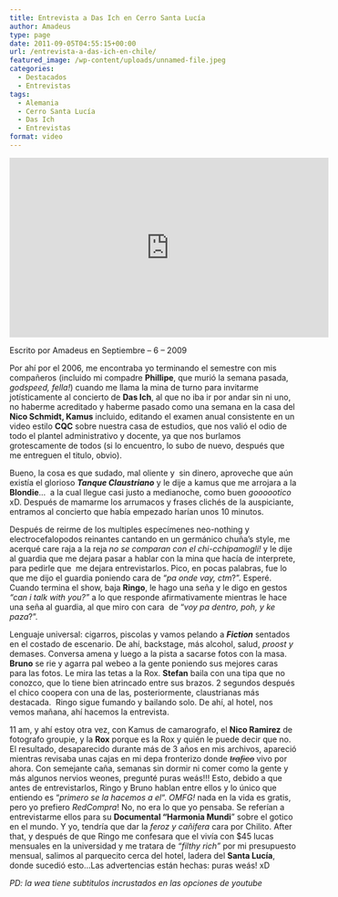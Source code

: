 ```yaml
---
title: Entrevista a Das Ich en Cerro Santa Lucía
author: Amadeus
type: page
date: 2011-09-05T04:55:15+00:00
url: /entrevista-a-das-ich-en-chile/
featured_image: /wp-content/uploads/unnamed-file.jpeg
categories:
  - Destacados
  - Entrevistas
tags:
  - Alemania
  - Cerro Santa Lucía
  - Das Ich
  - Entrevistas
format: video
---
```

<iframe width="560" height="315" src="https://www.youtube.com/embed/DzxLqGIUJeM" title="YouTube video player" frameborder="0" allow="accelerometer; autoplay; clipboard-write; encrypted-media; gyroscope; picture-in-picture; web-share" allowfullscreen></iframe>

  <p>
    Escrito por Amadeus en Septiembre &#8211; 6 &#8211; 2009
  </p>
  
  <p>
    Por ahí por el 2006, me encontraba yo terminando el semestre con mis compañeros (incluido mi compadre <strong>Phillipe</strong>, que murió la semana pasada, <em>godspeed, fella!</em>) cuando me llama la mina de turno para invitarme jotísticamente al concierto de <strong>Das Ich</strong>, al que no iba ir por andar sin ni uno, no haberme acreditado y haberme pasado como una semana en la casa del <strong>Nico Schmidt, Kamus</strong> incluido, editando el examen anual consistente en un video estilo <strong>CQC</strong> sobre nuestra casa de estudios, que nos valió el odio de todo el plantel administrativo y docente, ya que nos burlamos grotescamente de todos (si lo encuentro, lo subo de nuevo, después que me entreguen el titulo, obvio).
  </p>
  
  <p>
    Bueno, la cosa es que sudado, mal oliente y&nbsp; sin dinero, aproveche que aún existía el glorioso <em><strong>Tanque Claustriano</strong></em> y le dije a kamus que me arrojara a la <strong>Blondie</strong>…&nbsp; a la cual llegue casi justo a medianoche, como buen <em>goooootico </em>xD. Después de mamarme los arrumacos y frases clichés de la auspiciante, entramos al concierto que había empezado harían unos 10 minutos.
  </p>
  
  <p>
    Después de reirme de los multiples especímenes neo-nothing y electrocefalopodos reinantes cantando en un germánico chuña’s style, me acerqué care raja a la reja <em>no se comparan con el chi-cchipamogli!</em> y le dije al guardia que me dejara pasar a hablar con la mina que hacía de interprete, para pedirle que&nbsp; me dejara entrevistarlos. Pico, en pocas palabras, fue lo que me dijo el guardia poniendo cara de “<em>pa onde vay, ctm</em>?”. Esperé. Cuando termina el show, baja <strong>Ringo</strong>, le hago una seña y le digo en gestos <em>“can i talk with you?”</em> a lo que responde afirmativamente mientras le hace una seña al guardia, al que miro con cara&nbsp; de “<em>voy pa dentro, poh, y ke paza</em>?”.
  </p>
  
  <p>
    Lenguaje universal: cigarros, piscolas y vamos pelando a <strong><em>Fiction</em></strong> sentados en el costado de escenario. De ahí, backstage, más alcohol, salud, <em>proost y</em> demases. Conversa amena y luego a la pista a sacarse fotos con la masa. <strong>Bruno</strong> se rie y agarra pal webeo a la gente poniendo sus mejores caras para las fotos. Le mira las tetas a la Rox. <strong>Stefan</strong> baila con una tipa que no conozco, que lo tiene bien atrincado entre sus brazos. 2 segundos después el chico coopera con una de las, posteriormente, claustrianas más destacada.&nbsp; Ringo sigue fumando y bailando solo. De ahí, al hotel, nos vemos mañana, ahí hacemos la entrevista.
  </p>
  
  <p>
    11 am, y ahí estoy otra vez, con Kamus de camarografo, el <strong>Nico Ramirez</strong> de fotografo groupie, y la <strong>Rox</strong> porque es la Rox y quién le puede decir que no. El resultado, desaparecido durante más de 3 años en mis archivos, apareció mientras revisaba unas cajas en mi depa fronterizo donde <span style="text-decoration: line-through;"><em>trafico</em></span> vivo por ahora. Con semejante caña, semanas sin dormir ni comer como la gente y más algunos nervios weones, pregunté puras weás!!! Esto, debido a que antes de entrevistarlos, Ringo y Bruno hablan entre ellos y lo único que entiendo es “<em>primero se la hacemos a el</em>“. <em>OMFG! </em>nada en la vida es gratis, pero yo prefiero <em>RedCompra</em>! No, no era lo que yo pensaba. Se referían a entrevistarme ellos para su <strong>Documental “Harmonia Mundi</strong>” sobre el gotico en el mundo. Y yo, tendría que dar la <em>feroz y cañifera </em>cara por Chilito. After that, y después de que Ringo me confesara que el vivía con $45 lucas mensuales en la universidad y me tratara de <em>“filthy rich”</em> por mi presupuesto mensual, salimos al parquecito cerca del hotel, ladera del <strong>Santa Lucía</strong>, donde sucedió esto…Las advertencias están hechas: puras weás! xD
  </p>
  
  <p>
    <em>PD: la wea tiene subtitulos incrustados en las opciones de youtube</em>
  </p>
  
